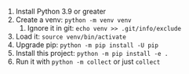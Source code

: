 1. Install Python 3.9 or greater
1. Create a venv: `python -m venv venv`
    1. Ignore it in git: `echo venv >> .git/info/exclude`
1. Load it: `source venv/bin/activate`
1. Upgrade pip: `python -m pip install -U pip`
1. Install this project: `python -m pip install -e .`
1. Run it with `python -m collect` or just `collect`

